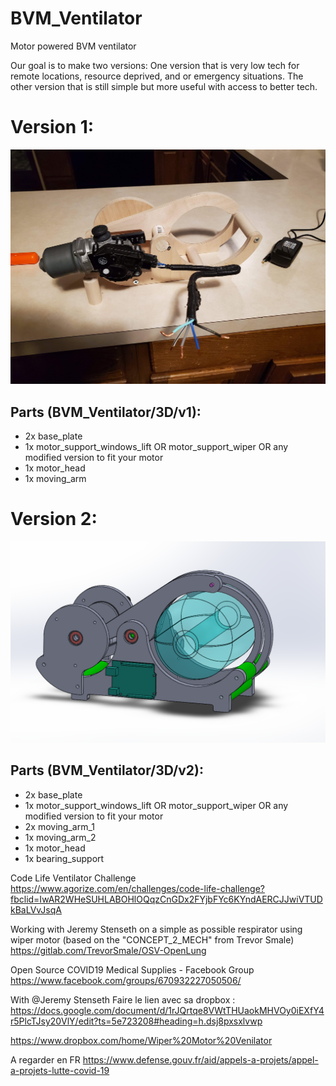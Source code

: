 # BVM_Ventilator
Motor powered BVM ventilator


Our goal is to make two versions:
One version that is very low tech for remote locations, resource deprived, and or emergency situations.
The other version that is still simple but more useful with access to better tech.

# Version 1:

![img_v1](https://raw.githubusercontent.com/Dtanguy/BVM_Ventilator/master/img/protov1-img2.jpg)

## Parts (BVM_Ventilator/3D/v1):
- 2x base_plate
- 1x motor_support_windows_lift OR motor_support_wiper OR any modified version to fit your motor
- 1x motor_head
- 1x moving_arm

# Version 2:

![img_v2](https://raw.githubusercontent.com/Dtanguy/BVM_Ventilator/master/img/protov2-img1.png)

## Parts (BVM_Ventilator/3D/v2):
- 2x base_plate
- 1x motor_support_windows_lift OR motor_support_wiper OR any modified version to fit your motor
- 2x moving_arm_1
- 1x moving_arm_2
- 1x motor_head
- 1x bearing_support






Code Life Ventilator Challenge
https://www.agorize.com/en/challenges/code-life-challenge?fbclid=IwAR2WHeSUHLABOHlOQqzCnGDx2FYjbFYc6KYndAERCJJwiVTUDkBaLVvJsqA


Working with Jeremy Stenseth on a simple as possible respirator using wiper motor (based on the "CONCEPT_2_MECH" from Trevor Smale)
https://gitlab.com/TrevorSmale/OSV-OpenLung


Open Source COVID19 Medical Supplies - Facebook Group
https://www.facebook.com/groups/670932227050506/

With @Jeremy Stenseth
Faire le lien avec sa dropbox :
https://docs.google.com/document/d/1rJQrtqe8VWtTHUaokMHVOy0iEXfY4r5PlcTJsy20VlY/edit?ts=5e723208#heading=h.dsj8pxsxlvwp

https://www.dropbox.com/home/Wiper%20Motor%20Venilator

A regarder en FR
https://www.defense.gouv.fr/aid/appels-a-projets/appel-a-projets-lutte-covid-19